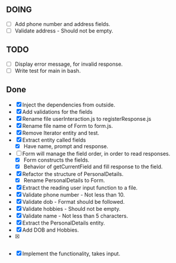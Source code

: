 ## DOING

  - [ ] Add phone number and address fields.
  - [ ] Validate address - Should not be empty.

## TODO

  - [ ] Display error message, for invalid response.
  - [ ] Write test for main in bash.

## Done

- [x] Inject the dependencies from outside.
- [x] Add validations for the fields
- [x] Rename file userInteraction.js to registerResponse.js
- [x] Rename file name of Form to form.js.
- [x] Remove Iterator entity and test.
- [x] Extract entity called fields
  - [x] Have name, prompt and response.
- [ ] Form will manage the field order, in order to  read responses.
  - [x] Form constructs the fields.
  - [x] Behavior of getCurrentField and fill response to the field.
- [x] Refactor the structure of PersonalDetails.
  - [x] Rename PersonalDetails to Form.
- [x] Extract the reading user input function to a file.
- [x] Validate phone number - Not less than 10.
- [x] Validate dob - Format should be followed.
- [x] Validate hobbies - Should not be empty.
- [x] Validate name - Not less than 5 characters.
- [x] Extract the PersonalDetails entity.
- [x] Add DOB and Hobbies.
- [x] ~~~Hard code values as input.~~~
- [x] Implement the functionality, takes input.